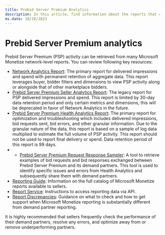 ```yaml
---
title: Prebid Server Premium Analytics
description: In this article, find information about the reports that can retrieve Prebid Server Premium (PSP) activity.
ms.date: 10/28/2023
---
```


# Prebid Server Premium analytics

Prebid Server Premium (PSP) activity can be retrieved from many Microsoft Monetize network-level reports. You can review following key resources:

- [Network Analytics Report](network-analytics-report.md): The primary report for delivered impressions and spend with permanent retention of aggregate data. This report leverages buyer, bidder filters and dimensions to view PSP activity along or alongside that of other marketplace bidders.
- [Prebid Server Premium Seller Analytics Report](prebid-server-premium-seller-analytics.md): The legacy report for PSP delivered impressions and spend. This report is limited by 30-day data retention period and only certain metrics and dimensions, this will be deprecated in favor of Network Analytics in the future.
- [Prebid Server Premium Health Analytics Report](prebid-server-premium-health-analytics-report.md): The primary report for optimization and troubleshooting which includes delivered impressions, bid requests sent, bid errors, and other granular information. Due to the granular nature of the data, this report is based on a sample of log data multiplied to estimate the full volume of PSP activity. This report should not be used to report final delivery or spend. Data retention period of this report is 99 days.
- - [Prebid Server Premium Request Response Sampler](prebid-server-premium-request-response-sampler.md): A tool to retrieve examples of bid requests and bid responses exchanged between Prebid Server Premium and its demand partners. This tool is used to identify specific issues and errors from Health Analytics and subsequently share them with demand partners.
- [Reporting Guide](reporting-guide.md): Information on the full catalog of Microsoft Monetize reports available to sellers.
- [Report Service](../digital-platform-api/report-service.md): Instructions to access reporting data via API.
- [Report Discrepancies](report-discrepancies.md): Guidance on what to check and how to get support when Microsoft Monetize reporting is substantially different from demand partner reporting.

It is highly recommended that sellers frequently check the performance of their demand partners, resolve any errors, and optimize away from or remove underperforming partners.

